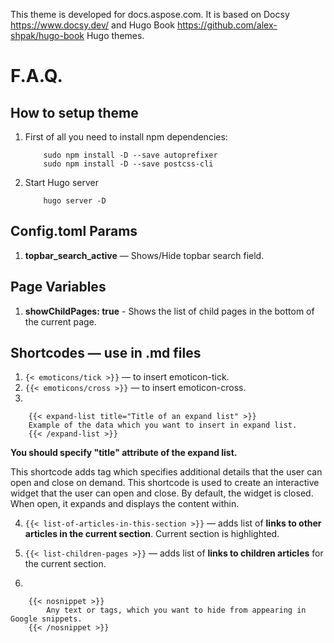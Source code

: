This theme is developed for docs.aspose.com. 
It is based on Docsy https://www.docsy.dev/ and Hugo Book https://github.com/alex-shpak/hugo-book Hugo themes.

# F.A.Q.

## How to setup theme

1. First of all you need to install npm dependencies:
    
    ``` 
        sudo npm install -D --save autoprefixer
        sudo npm install -D --save postcss-cli 
    ```

2. Start Hugo server
    ```
        hugo server -D
    ```

## Config.toml Params

1. **topbar_search_active** — Shows/Hide topbar search field.


## Page Variables
1. **showChildPages: true** - Shows the list of child pages in the bottom of the current page.


## Shortcodes — use in **.md** files
1. ``` {< emoticons/tick >}} ``` — to insert emoticon-tick.
2. ``` {{< emoticons/cross >}} ``` — to insert emoticon-cross.
3. 
``` 
    {{< expand-list title="Title of an expand list" >}}
    Example of the data which you want to insert in expand list.
    {{< /expand-list >}}
```

**You should specify "title" attribute of the expand list.**

This shortcode adds tag which specifies additional details that the user can open and close on demand.
This shortcode is used to create an interactive widget that the user can open and close. By default, the widget is closed. When open, it expands and displays the content within.

4. ``` {{< list-of-articles-in-this-section >}} ``` — adds list of **links to other articles in the current section**. Current section is highlighted.

5. ``` {{< list-children-pages >}} ``` — adds list of **links to children articles** for the current section.

6. 
```
    {{< nosnippet >}}
        Any text or tags, which you want to hide from appearing in Google snippets.
    {{< /nosnippet >}}
```
